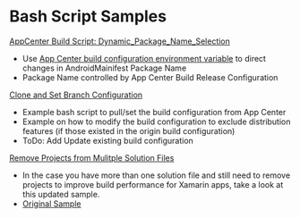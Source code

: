 # Bash Script Samples

[AppCenter Build Script: Dynamic_Package_Name_Selection](/docs/AppCenter_Build_Script_Dynamic_Package_Name_Selection.md)
* Use [App Center build configuration environment variable](https://docs.microsoft.com/en-us/appcenter/build/custom/variables/#variables-declared-in-build-configuration) to direct changes in AndroidMainifest Package Name
* Package Name controlled by App Center Build Release Configuration 

[Clone and Set Branch Configuration](/scripts/CloneBranchBuildConfig.sh)
* Example bash script to pull/set the build configuration from App Center
* Example on how to modify the build configuration to exclude distribution features (if those existed in the origin build configuration)
* ToDo: Add Update existing build configuration

[Remove Projects from Mulitple Solution Files ](/scripts/Remove_Projects_From_Solution.sh)
* In the case you have more than one solution file and still need to remove projects to improve build performance for Xamarin apps, take a look at this updated sample.
* [Original Sample](https://github.com/tdevere/AppCenterSupportDocs/blob/main/Build/error_MSB4057_The_target_IsProjectRestoreSupported_does_not_exist_in_the_project.md#workaround)